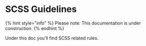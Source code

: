 # SCSS Guidelines

{% hint style="info" %}
Please note: This documentation is under construction.
{% endhint %}

Under this doc you'll find SCSS related rules.
